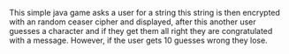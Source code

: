 This simple java game asks a user for a string this string is then encrypted with an random ceaser cipher and displayed, 
after this another user guesses a character and if they get them all right they are congratulated with a message. However,
if the user gets 10 guesses wrong they lose.
